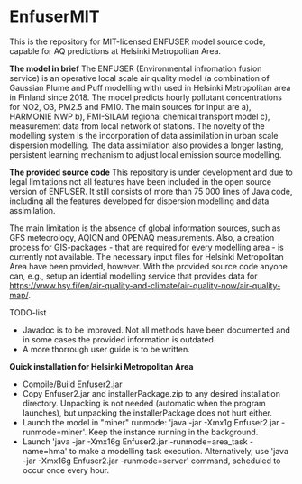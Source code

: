 # EnfuserMIT
This is the repository for MIT-licensed ENFUSER model source code, capable for AQ predictions at Helsinki Metropolitan Area. 

**The model in brief**
The ENFUSER (Environmental infromation fusion service)  is an operative local scale air quality model (a combination of Gaussian Plume and Puff modelling with) used in Helsinki Metropolitan area in Finland since 2018. The model predicts hourly pollutant concentrations for NO2, O3, PM2.5 and PM10. The main sources for input are a), HARMONIE NWP b), FMI-SILAM regional chemical transport model c), measurement data from local network of stations. The novelty of the modelling system is the incorporation of data assimilation in urban scale dispersion modelling. The data assimilation also provides a longer lasting, persistent learning mechanism to adjust local emission source modelling.

**The provided source code**
This repository is under development and due to legal limitations not all features have been included in the open source version of ENFUSER.
It still consists of more than 75 000 lines of Java code, including all the features developed for dispersion modelling and data assimilation.

The main limitation is the absence of global information sources, such as GFS meteorology, AQICN and OPENAQ measurements. Also, a creation process for GIS-packages - that are required for every modelling area - is currently not available. The necessary input files for Helsinki Metropolitan Area have been provided, however. With the provided source code anyone can, e.g., setup an idential modelling service that provides data for https://www.hsy.fi/en/air-quality-and-climate/air-quality-now/air-quality-map/.

TODO-list
- Javadoc is to be improved. Not all methods have been documented and in some cases the provided information is outdated.
- A more thorrough user guide is to be written. 

**Quick installation for Helsinki Metropolitan Area**
- Compile/Build Enfuser2.jar
- Copy Enfuser2.jar and installerPackage.zip to any desired installation directory. Unpacking is not needed (automatic when the program launches), but unpacking the installerPackage does not hurt either.
- Launch the model in "miner" runmode: 'java -jar -Xmx1g Enfuser2.jar -runmode=miner'. Keep the instance running in the background.
- Launch 'java -jar -Xmx16g Enfuser2.jar -runmode=area_task -name=hma' to make a modelling task execution. Alternatively, use 'java -jar -Xmx16g Enfuser2.jar -runmode=server' command, scheduled to occur once every hour.  

